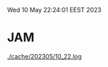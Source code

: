 Wed 10 May 22:24:01 EEST 2023
# JAM
<a href='./cache/202305/10_22.log'>./cache/202305/10_22.log</a>
